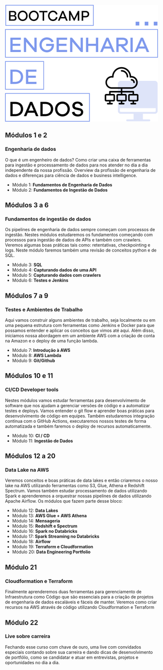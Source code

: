 <p align="center">
  <img width="509" height="384" src="logoEngDados.png">
</p>

## Módulos 1 e 2

### Engenharia de dados

O que é um engenheiro de dados? Como criar uma caixa de ferramentas para ingestão e processamento de dados para nos atender no dia a dia independente da nossa profissão. Overview da profissão de engenharia de dados e diferenças para ciência de dados e business intelligence.

* Módulo 1: **Fundamentos de Engenharia de Dados**
* Módulo 2: **Fundamentos de Ingestão de Dados**

## Módulos 3 a 6

### Fundamentos de ingestão de dados

Os pipelines de engenharia de dados sempre começam com processos de ingestão. Nestes módulos estudaremos os fundamentos começando com processos para ingestão de dados de APIs e também com crawlers. Veremos algumas boas práticas tais como: retentativas, checkpointing e logs. Neste módulo faremos também uma revisão de conceitos python e de SQL.

* Módulo 3: **SQL**
* Módulo 4: **Capturando dados de uma API**
* Módulo 5: **Capturando dados com crawlers**
* Módulo 6: **Testes e Jenkins**

## Módulos 7 a 9

### Testes e Ambientes de Trabalho

Aqui vamos construir alguns ambientes de trabalho, seja localmente ou em uma pequena estrutura com ferramentas como Jenkins e Docker para que possamos entender e aplicar os conceitos que vimos até aqui. Além disso, iniciamos nossa abordagem em um ambiente AWS com a criação de conta na Amazon e o deploy de uma função lambda.

* Módulo 7: **Introdução à AWS**
* Módulo 8: **AWS Lambda**
* Módulo 9: **Git/Github**

## Módulos 10 e 11

### CI/CD Developer tools

Nestes módulos vamos estudar ferramentas para desenvolvimento de software que nos ajudam a gerenciar versões de código e a automatizar testes e deploys. Vamos entender o git flow e aprender boas práticas para desenvolvimento de código em equipes. Também estudaremos integração contínua com o GitHub Actions, executaremos nossos testes de forma automatizada e também faremos o deploy de recursos automaticamente.

* Módulo 10: **CI / CD**
* Módulo 11: **Ingestão de Dados**

## Módulos 12 a 20

### Data Lake na AWS

Veremos conceitos e boas práticas de data lakes e então criaremos o nosso lake na AWS utilizando ferramentas como S3, Glue, Athena e Redshift Spectrum. Vamos também estudar processamento de dados utilizando Spark e aprenderemos a orquestrar nossas pipelines de dados utilizando Apache Airflow.
Os módulos que fazem parte desse bloco:

* Módulo 12: **Data Lakes**
* Módulo 13: **AWS Glue + AWS Athena**
* Módulo 14: **Mensageria**
* Módulo 15: **Redshift e Spectrum**
* Módulo 16: **Spark no Databricks**
* Módulo 17: **Spark Streaming no Databricks**
* Módulo 18: **Airflow**
* Módulo 19: **Terraform e Cloudformation**
* Módulo 20: **Data Engineering Portfolio**

## Módulo 21

### Cloudformation e Terraform

Finalmente aprenderemos duas ferramentas para gerenciamento de Infraestrutura como Código que são essenciais para a criação de projetos de engenharia de dados escaláveis e fáceis de manter. Veremos como criar recursos na AWS através de código utilizando Cloudformation e Terraform

## Módulo 22

### Live sobre carreira

Fechando esse curso com chave de ouro, uma live com convidados especiais contando sobre sua carreira e dando dicas de desenvolvimento de portfólio, como se candidatar e atuar em entrevistas, projetos e oportunidades no dia a dia.
